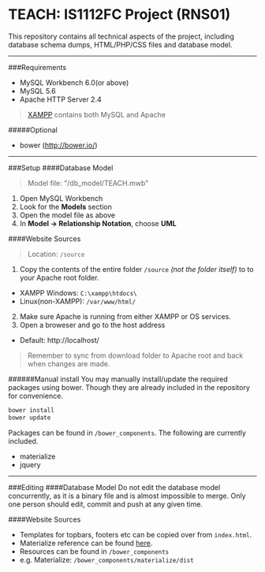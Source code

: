 # TEACH: IS1112FC Project (RNS01)

This repository contains all technical aspects of the project, including database schema dumps, HTML/PHP/CSS files and database model.

---

###Requirements
 - MySQL Workbench 6.0(or above)
 - MySQL 5.6
 - Apache HTTP Server 2.4
> [XAMPP](https://www.apachefriends.org/) contains both MySQL and Apache

#####Optional
 - bower  (http://bower.io/)

---

###Setup
####Database Model
> Model file: "/db_model/TEACH.mwb"

1. Open MySQL Workbench
2. Look for the __Models__ section
3. Open the model file as above
4. In __Model -> Relationship Notation__, choose __UML__

####Website Sources
> Location: `/source`
1. Copy the contents of the entire folder `/source` _(not the folder itself)_ to to your Apache root folder. 
 - XAMPP Windows: `C:\xampp\htdocs\`
 - Linux(non-XAMPP): `/var/www/html/`
2. Make sure Apache is running from either XAMPP or OS services.
3. Open a broweser and go to the host address
 - Default: http://localhost/
 
> Remember to sync from download folder to Apache root and back when changes are made.

######Manual install
You may manually install/update the required packages using bower. Though they are already included in the repository for convenience. 

```bash
bower install
bower update
```
Packages can be found in `/bower_components`. The following are currently included.
 - materialize
 - jquery 

---

###Editing
####Database Model
Do not edit the database model concurrently, as it is a binary file and is almost impossible to merge. Only one person should edit, commit and push at any given time.

####Website Sources
 - Templates for topbars, footers etc can be copied over from `index.html`.
 - Materialize reference can be found [here](http://materializecss.com/).
 - Resources can be found in `/bower_components`
  - e.g. Materialize: `/bower_components/materialize/dist`
